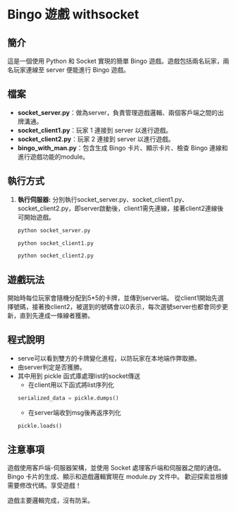 # Bingo 遊戲 withsocket

## 簡介

這是一個使用 Python 和 Socket 實現的簡單 Bingo 遊戲。遊戲包括兩名玩家，兩名玩家連線至 server 便能進行 Bingo 遊戲。

## 檔案

- **socket_server.py**：做為server，負責管理遊戲邏輯、兩個客戶端之間的出牌溝通。
- **socket_client1.py**：玩家 1 連接到 server 以進行遊戲。
- **socket_client2.py**：玩家 2 連接到 server 以進行遊戲。
- **bingo_with_man.py**：包含生成 Bingo 卡片、顯示卡片、檢查 Bingo 連線和進行遊戲功能的module。

## 執行方式

1. **執行伺服器:**
   分別執行socket_server.py、socket_client1.py、socket_client2.py，即server啟動後，client1需先連線，接著client2連線後可開始遊戲。
   ```bash
   python socket_server.py
   ```
   ```bash
   python socket_client1.py
   ```
   ```bash
   python socket_client2.py
   ```

## 遊戲玩法
開始時每位玩家會隨機分配到5*5的卡牌，並傳到server端。
從client1開始先選擇號碼，接著換client2，被選到的號碼會以0表示，每次選號server也都會同步更新，直到先連成一條線者獲勝。


## 程式說明
- serve可以看到雙方的卡牌變化進程，以防玩家在本地端作弊取勝。
- 由server判定是否獲勝。
- 其中用到 pickle 函式庫處理list的socket傳送
   - 在client用以下函式將list序列化
   ```python
   serialized_data = pickle.dumps()
   ```
   - 在server端收到msg後再返序列化
   ```python
   pickle.loads()
   ```
   
## 注意事項
遊戲使用客戶端-伺服器架構，並使用 Socket 處理客戶端和伺服器之間的通信。
Bingo 卡片的生成、顯示和遊戲邏輯實現在 module.py 文件中。
歡迎探索並根據需要修改代碼。享受遊戲！

遊戲主要邏輯完成，沒有防呆。

